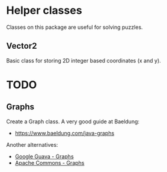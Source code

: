 # Helper classes

Classes on this package are useful for solving puzzles.

## Vector2

Basic class for storing 2D integer based coordinates (x and y).

# TODO

## Graphs

Create a Graph class. A very good guide at Baeldung:
- https://www.baeldung.com/java-graphs

 Another alternatives:
- [Google Guava - Graphs](https://github.com/google/guava/wiki/GraphsExplained)
- [Apache Commons - Graphs](https://commons.apache.org/sandbox/commons-graph/)

